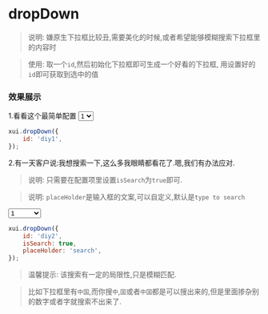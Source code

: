 <link rel="stylesheet" type="text/css" href="../assets/xui.css">
<script type="text/javascript" src="../assets/xui.js"></script>

# dropDown

>说明: 嫌原生下拉框比较丑,需要美化的时候,或者希望能够模糊搜索下拉框里的内容时

>使用: 取一个`id`,然后初始化下拉框即可生成一个好看的下拉框, 用设置好的`id`即可获取到选中的值

### 效果展示

1.看看这个最简单配置
<select class="xui_select" id="diy1">
	<option value="1">1</option>
	<option value="2">2</option>
	<option value="3">3</option>
	<option value="4">4</option>
	<option value="5">5</option>
	<option value="6">6</option>
</select>

<script type="text/javascript">
xui.dropDown({
	id: 'diy1',
});
</script>

```js
xui.dropDown({
	id: 'diy1',
});
```

2.有一天客户说:我想搜索一下,这么多我眼睛都看花了.嗯,我们有办法应对.
>说明: 只需要在配置项里设置`isSearch`为`true`即可.

>说明: `placeHolder`是输入框的文案,可以自定义,默认是`type to search`

<select class="xui_select" id="diy2">
	<option value="1">1</option>
	<option value="2">客户</option>
	<option value="3">hello</option>
	<option value="4">world</option>
	<option value="5">reactJs</option>
	<option value="6">程序猿</option>
</select>

<script type="text/javascript">
xui.dropDown({
	id: 'diy2',
	isSearch: true,
	placeHolder: 'search',
});
</script>

```js
xui.dropDown({
	id: 'diy2',
	isSearch: true,
	placeHolder: 'search',
});
```

>温馨提示: 该搜索有一定的局限性,只是模糊匹配.

>比如下拉框里有`中国`,而你搜`中`,`国`或者`中国`都是可以搜出来的,但是里面掺杂别的数字或者字就搜索不出来了.